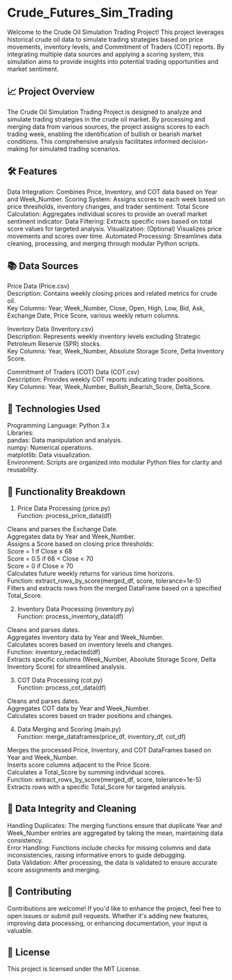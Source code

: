 # Crude_Futures_Sim_Trading

Welcome to the Crude Oil Simulation Trading Project! This project leverages historical crude oil data to simulate trading strategies based on price movements, inventory levels, and Commitment of Traders (COT) reports. By integrating multiple data sources and applying a scoring system, this simulation aims to provide insights into potential trading opportunities and market sentiment.

## 📈 Project Overview
The Crude Oil Simulation Trading Project is designed to analyze and simulate trading strategies in the crude oil market. By processing and merging data from various sources, the project assigns scores to each trading week, enabling the identification of bullish or bearish market conditions. This comprehensive analysis facilitates informed decision-making for simulated trading scenarios.

## 🛠️ Features
Data Integration: Combines Price, Inventory, and COT data based on Year and Week_Number.
Scoring System: Assigns scores to each week based on price thresholds, inventory changes, and trader sentiment.
Total Score Calculation: Aggregates individual scores to provide an overall market sentiment indicator.
Data Filtering: Extracts specific rows based on total score values for targeted analysis.
Visualization: (Optional) Visualizes price movements and scores over time.
Automated Processing: Streamlines data cleaning, processing, and merging through modular Python scripts.

## 📚 Data Sources
Price Data (Price.csv)<br>
Description: Contains weekly closing prices and related metrics for crude oil.<br>
Key Columns: Year, Week_Number, Close, Open, High, Low, Bid, Ask, Exchange Date, Price Score, various weekly return columns.<br>

Inventory Data (Inventory.csv)<br>
Description: Represents weekly inventory levels excluding Strategic Petroleum Reserve (SPR) stocks.<br>
Key Columns: Year, Week_Number, Absolute Storage Score, Delta Inventory Score.<br>

Commitment of Traders (COT) Data (COT.csv)<br>
Description: Provides weekly COT reports indicating trader positions.<br>
Key Columns: Year, Week_Number, Bullish_Bearish_Score, Delta_Score.<br>

## 🧰 Technologies Used
Programming Language: Python 3.x<br>
Libraries:<br>
pandas: Data manipulation and analysis.<br>
numpy: Numerical operations.<br>
matplotlib: Data visualization.<br>
Environment: Scripts are organized into modular Python files for clarity and reusability.<br>

## 📑 Functionality Breakdown
1. Price Data Processing (price.py)<br>
Function: process_price_data(df)<br>

Cleans and parses the Exchange Date.<br>
Aggregates data by Year and Week_Number.<br>
Assigns a Score based on closing price thresholds:<br>
Score = 1 if Close ≤ 68<br>
Score = 0.5 if 68 < Close < 70<br>
Score = 0 if Close ≥ 70<br>
Calculates future weekly returns for various time horizons.<br>
Function: extract_rows_by_score(merged_df, score, tolerance=1e-5)<br>
Filters and extracts rows from the merged DataFrame based on a specified Total_Score.<br>

2. Inventory Data Processing (inventory.py)<br>
Function: process_inventory_data(df)<br>

Cleans and parses dates.<br>
Aggregates inventory data by Year and Week_Number.<br>
Calculates scores based on inventory levels and changes.<br>
Function: inventory_redacted(df)<br>
Extracts specific columns (Week_Number, Absolute Storage Score, Delta Inventory Score) for streamlined analysis.<br>

3. COT Data Processing (cot.py)<br>
Function: process_cot_data(df)<br>

Cleans and parses dates.<br>
Aggregates COT data by Year and Week_Number.<br>
Calculates scores based on trader positions and changes.<br>

4. Data Merging and Scoring (main.py)<br>
Function: merge_dataframes(price_df, inventory_df, cot_df)<br>

Merges the processed Price, Inventory, and COT DataFrames based on Year and Week_Number.<br>
Inserts score columns adjacent to the Price Score.<br>
Calculates a Total_Score by summing individual scores.<br>
Function: extract_rows_by_score(merged_df, score, tolerance=1e-5)<br>
Extracts rows with a specific Total_Score for targeted analysis.<br>

## 📂 Data Integrity and Cleaning
Handling Duplicates: The merging functions ensure that duplicate Year and Week_Number entries are aggregated by taking the mean, maintaining data consistency.<br>
Error Handling: Functions include checks for missing columns and data inconsistencies, raising informative errors to guide debugging.<br>
Data Validation: After processing, the data is validated to ensure accurate score assignments and merging.<br>

## 🤝 Contributing
Contributions are welcome! If you'd like to enhance the project, feel free to open issues or submit pull requests. Whether it's adding new features, improving data processing, or enhancing documentation, your input is valuable.

## 📜 License
This project is licensed under the MIT License.
